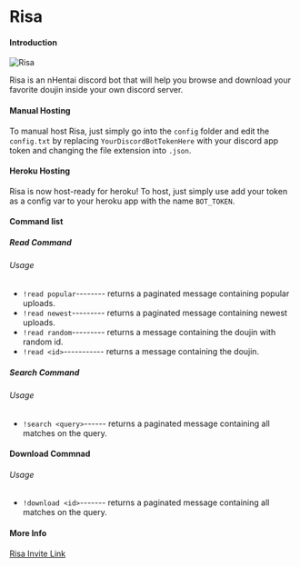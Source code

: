 # Risa
 
#### Introduction

![Risa](https://i.ibb.co/JnkVh0L/18-cropped.jpg)

Risa is an nHentai discord bot that will help you browse and download your favorite doujin inside your own discord server.

#### Manual Hosting

To manual host Risa, just simply go into the `config` folder and edit the `config.txt` by replacing `YourDiscordBotTokenHere` with your discord app token and changing the file extension into `.json`.

#### Heroku Hosting

Risa is now host-ready for heroku! To host, just simply use add your token as a config var 
to your heroku app with the name `BOT_TOKEN`.

#### Command list

##### Read Command

###### Usage
* `!read popular`-------- returns a paginated message containing popular uploads.
* `!read newest`--------- returns a paginated message containing newest uploads.
* `!read random`--------- returns a message containing the doujin with random id. 
* `!read <id>`----------- returns a message containing the doujin. 

##### Search Command

###### Usage
* `!search <query>`------ returns a paginated message containing all matches on the query.


#### Download Commnad

###### Usage
* `!download <id>`------- returns a paginated message containing all matches on the query.


#### More Info

[Risa Invite Link](https://discord.com/api/oauth2/authorize?client_id=874157314565881876&permissions=0&scope=bot)